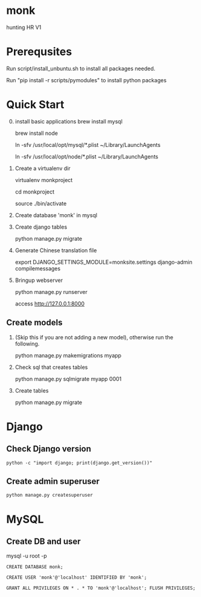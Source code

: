 # monk
hunting HR V1

# Prerequsites

Run script/install_unbuntu.sh to install all packages needed.

Run "pip install -r scripts/pymodules" to install python packages

# Quick Start
0. install basic applications
	brew install mysql

	brew install node

	ln -sfv /usr/local/opt/mysql/*.plist ~/Library/LaunchAgents

	ln -sfv /usr/local/opt/node/*.plist ~/Library/LaunchAgents

1. Create a virtualenv dir

	virtualenv monkproject

	cd monkproject

	source ./bin/activate

2. Create database 'monk' in mysql

3. Create django tables

	python manage.py migrate

4. Generate Chinese translation file

   	export DJANGO_SETTINGS_MODULE=monksite.settings
   	django-admin compilemessages

5. Bringup webserver

	python manage.py runserver

	access http://127.0.0.1:8000

## Create models
1. (Skip this if you are not adding a new model), otherwise run the following.

	python manage.py makemigrations myapp

2. Check sql that creates tables

	python manage.py sqlmigrate myapp 0001

3. Create tables

	python manage.py migrate

# Django
## Check Django version

	python -c "import django; print(django.get_version())"

## Create admin superuser

	python manage.py createsuperuser


# MySQL
## Create DB and user
mysql -u root -p

	CREATE DATABASE monk;

	CREATE USER 'monk'@'localhost' IDENTIFIED BY 'monk';

	GRANT ALL PRIVILEGES ON * . * TO 'monk'@'localhost'; FLUSH PRIVILEGES;


